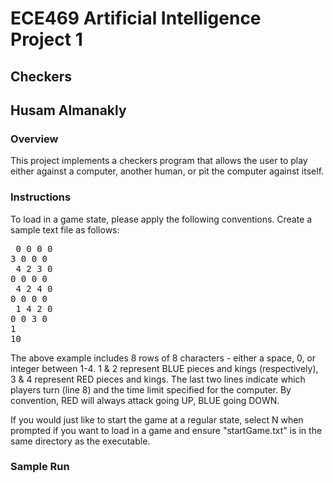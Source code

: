 # ECE469 Artificial Intelligence Project 1
## Checkers
## Husam Almanakly


### Overview
This project implements a checkers program that allows the user to play either
against a computer, another human, or pit the computer against itself. 


### Instructions
To load in a game state, please apply the following conventions. Create a sample
text file as follows:

<pre>
 0 0 0 0
3 0 0 0 
 4 2 3 0
0 0 0 0 
 4 2 4 0
0 0 0 0 
 1 4 2 0 
0 0 3 0 
1 
10
</pre>

The above example includes 8 rows of 8 characters - either a space, 0, or integer
between 1-4. 1 & 2 represent BLUE pieces and kings (respectively), 3 & 4 represent
RED pieces and kings. The last two lines indicate which players turn (line 8) and
the time limit specified for the computer. By convention, RED will always attack going UP, BLUE going DOWN.

If you would just like to start the game at a regular state, select N when prompted
if you want to load in a game and ensure "startGame.txt" is in the same directory as the executable.

### Sample Run